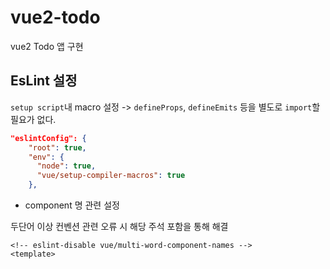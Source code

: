 # vue2-todo
vue2 Todo 앱 구현

## EsLint 설정
`setup script`내 macro 설정 -> `defineProps`, `defineEmits` 등을 별도로 `import`할 필요가 없다.
``` json
"eslintConfig": {
    "root": true,
    "env": {
      "node": true,
      "vue/setup-compiler-macros": true
    },
```

- component 명 관련 설정

두단어 이상 컨벤션 관련 오류 시 해당 주석 포함을 통해 해결
``` vue
<!-- eslint-disable vue/multi-word-component-names -->
<template>
```
